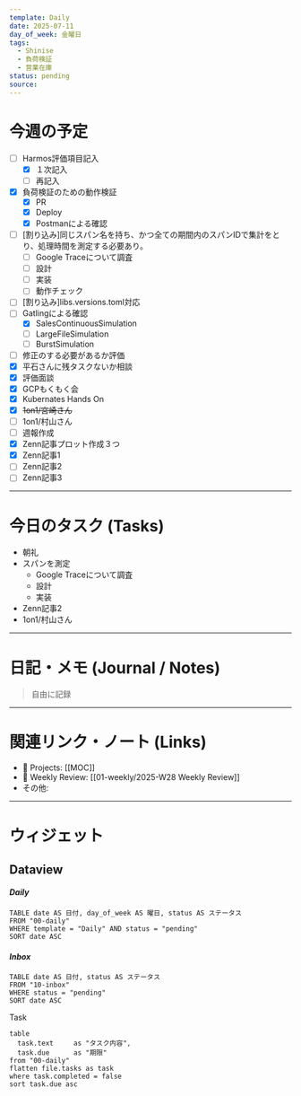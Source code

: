 ```yaml
---
template: Daily
date: 2025-07-11
day_of_week: 金曜日
tags:
  - Shinise
  - 負荷検証
  - 営業在庫
status: pending
source:
---
```

# 今週の予定

- [ ]  Harmos評価項目記入
	- [x] １次記入
	- [ ] 再記入
- [x] 負荷検証のための動作検証
	- [x] PR
	- [x] Deploy
	- [x] Postmanによる確認
- [ ] [割り込み]同じスパン名を持ち、かつ全ての期間内のスパンIDで集計をとり、処理時間を測定する必要あり。
	- [ ] Google Traceについて調査
	- [ ] 設計
	- [ ] 実装
	- [ ] 動作チェック
- [ ] [割り込み]libs.versions.toml対応
- [ ] Gatlingによる確認
	- [x] SalesContinuousSimulation
	- [ ] LargeFileSimulation
	- [ ] BurstSimulation
- [ ] 修正のする必要があるか評価 
- [x] 平石さんに残タスクないか相談
- [x] 評価面談
- [x] GCPもくもく会
- [x] Kubernates Hands On
- [x] ~~1on1/宮崎さん~~
- [ ] 1on1/村山さん
- [ ] 週報作成
- [x] Zenn記事プロット作成３つ
- [x] Zenn記事1
- [ ] Zenn記事2
- [ ] Zenn記事3
---
# 今日のタスク (Tasks)
- 朝礼
- スパンを測定
	- Google Traceについて調査
	- 設計
	- 実装
- Zenn記事2
- 1on1/村山さん 

---

# 日記・メモ (Journal / Notes)
> 自由に記録

---

# 関連リンク・ノート (Links)
- 📂 Projects: [[MOC]]
- 📂 Weekly Review: [[01-weekly/2025-W28 Weekly Review]]
- その他: 

---

# ウィジェット
## **Dataview**

#### *Daily*
```dataview
TABLE date AS 日付, day_of_week AS 曜日, status AS ステータス
FROM "00-daily"
WHERE template = "Daily" AND status = "pending"
SORT date ASC
```

#### *Inbox*
```dataview
TABLE date AS 日付, status AS ステータス
FROM "10-inbox"
WHERE status = "pending"
SORT date ASC
```

Task
```dataview
table
  task.text     as "タスク内容",
  task.due      as "期限"
from "00-daily"
flatten file.tasks as task
where task.completed = false
sort task.due asc
```
